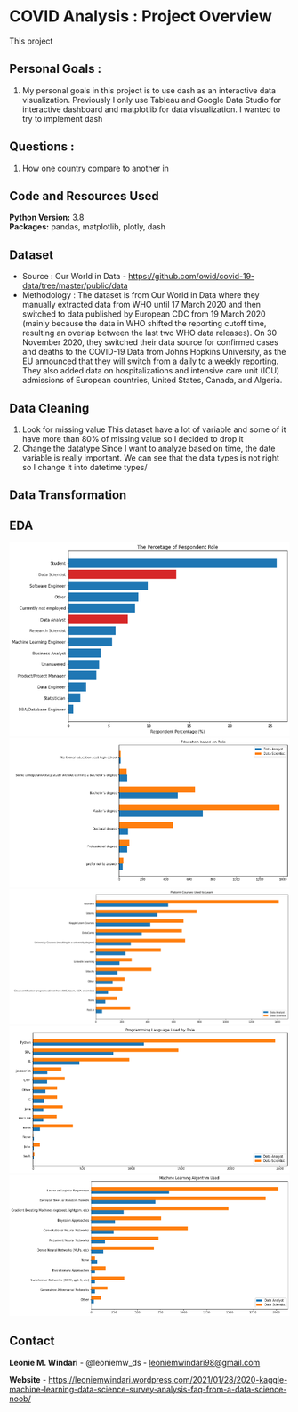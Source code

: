 # COVID Analysis : Project Overview
This project

## Personal Goals :
1. My personal goals in this project is to use dash as an interactive data visualization. Previously I only use Tableau and Google Data Studio for interactive dashboard and matplotlib for data visualization. I wanted to try to implement dash
   
## Questions :
1. How one country compare to another in 


## Code and Resources Used 
**Python Version:** 3.8  
**Packages:** pandas, matplotlib, plotly, dash

## Dataset
* Source : Our World in Data - https://github.com/owid/covid-19-data/tree/master/public/data
* Methodology : The dataset is from Our World in Data where they manually extracted data from WHO until 17 March 2020 and then switched to data published by European CDC from 19 March 2020 (mainly because the data in WHO shifted the reporting cutoff time, resulting an overlap between the last two WHO data releases). On 30 November 2020, they switched their data source for confirmed cases and deaths to the COVID-19 Data from Johns Hopkins University, as the EU announced that they will switch from a daily to a weekly reporting. They also added data on hospitalizations and intensive care unit (ICU) admissions of European countries, United States, Canada, and Algeria.


## Data Cleaning
1. Look for missing value
This dataset have a lot of variable and some of it have more than 80% of missing value so I decided to drop it
2. Change the datatype
Since I want to analyze based on time, the date variable is really important. We can see that the data types is not right so I change it into datetime types/


## Data Transformation


## EDA


![alt text](https://github.com/leoniemwindari/data-science-survey/blob/main/index1.png)
![alt text](https://github.com/leoniemwindari/data-science-survey/blob/main/education%20based%20on%20role.png)
![alt text](https://github.com/leoniemwindari/data-science-survey/blob/main/platform%20courses%20usesd%20to%20learn.png)
![alt text](https://github.com/leoniemwindari/data-science-survey/blob/main/programming%20language.png)
![alt text](https://github.com/leoniemwindari/data-science-survey/blob/main/ml%20algorithm%20used.png)


## Contact
**Leonie M. Windari** - @leoniemw_ds - leoniemwindari98@gmail.com

**Website** - https://leoniemwindari.wordpress.com/2021/01/28/2020-kaggle-machine-learning-data-science-survey-analysis-faq-from-a-data-science-noob/





